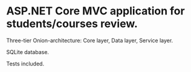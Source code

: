# ASP.NET Core MVC application for students/courses review.

Three-tier Onion-architecture: Core layer, Data layer, Service layer.

SQLite database. 

Tests included. 
